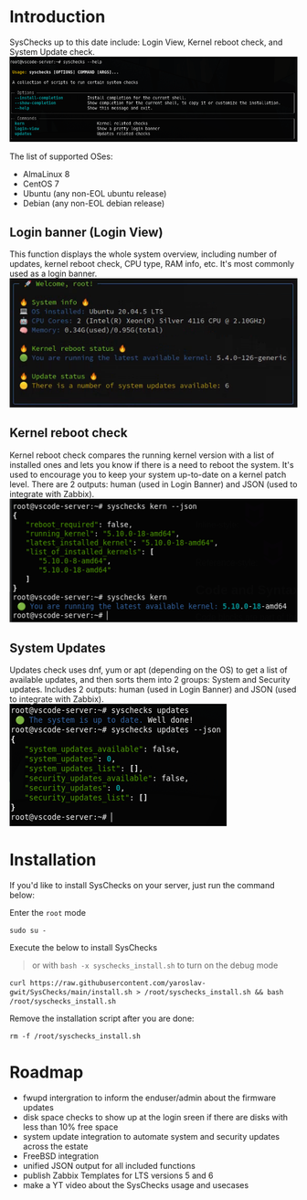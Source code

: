 # Introduction
SysChecks up to this date include: Login View, Kernel reboot check, and System Update check.
<br>![SysChecks Overview](https://github.com/yaroslav-gwit/SysChecks/blob/main/screenshots/syschecks_help_flag.png "SysChecks Overview")

The list of supported OSes:
- AlmaLinux 8
- CentOS 7
- Ubuntu (any non-EOL ubuntu release)
- Debian (any non-EOL debian release)

## Login banner (Login View)
This function displays the whole system overview, including number of updates, kernel reboot check, CPU type, RAM info, etc. It's most commonly used as a login banner.
<br>![SysChecks Login View](https://github.com/yaroslav-gwit/SysChecks/blob/main/screenshots/syschecks_login_view.png "SysChecks Login View")

## Kernel reboot check
Kernel reboot check compares the running kernel version with a list of installed ones and lets you know if there is a need to reboot the system. It's used to encourage you to keep your system up-to-date on a kernel patch level. There are 2 outputs: human (used in Login Banner) and JSON (used to integrate with Zabbix).
<br>![SysChecks Kern Reboot Check](https://github.com/yaroslav-gwit/SysChecks/blob/main/screenshots/syschecks_kern_reboot.png "SysChecks Kern Reboot Check")

## System Updates
Updates check uses dnf, yum or apt (depending on the OS) to get a list of available updates, and then sorts them into 2 groups: System and Security updates. Includes 2 outputs: human (used in Login Banner) and JSON (used to integrate with Zabbix).
<br>![SysChecks Updates Check](https://github.com/yaroslav-gwit/SysChecks/blob/main/screenshots/syschecks_updates.png "SysChecks Updates Check")

# Installation
If you'd like to install SysChecks on your server, just run the command below:

Enter the `root` mode
```
sudo su -
```
Execute the below to install SysChecks
 > or with `bash -x syschecks_install.sh` to turn on the debug mode
```
curl https://raw.githubusercontent.com/yaroslav-gwit/SysChecks/main/install.sh > /root/syschecks_install.sh && bash /root/syschecks_install.sh
```
Remove the installation script after you are done:
```
rm -f /root/syschecks_install.sh
```

# Roadmap
- fwupd intergration to inform the enduser/admin about the firmware updates
- disk space checks to show up at the login sreen if there are disks with less than 10% free space
- system update integration to automate system and security updates across the estate
- FreeBSD integration
- unified JSON output for all included functions
- publish Zabbix Templates for LTS versions 5 and 6
- make a YT video about the SysChecks usage and usecases
